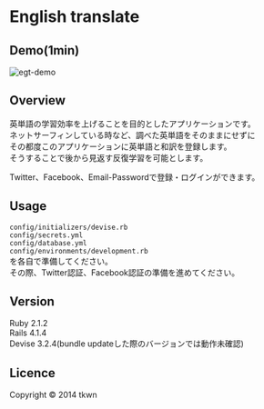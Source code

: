 English translate
==================
## Demo(1min)
![egt-demo](https://raw.github.com/wiki/totoman/egt/images/egt-demo2.gif)  
## Overview
英単語の学習効率を上げることを目的としたアプリケーションです。  
ネットサーフィンしている時など、調べた英単語をそのままにせずに  
その都度このアプリケーションに英単語と和訳を登録します。  
そうすることで後から見返す反復学習を可能とします。  
  
  
Twitter、Facebook、Email-Passwordで登録・ログインができます。  
  
## Usage
`config/initializers/devise.rb`  
`config/secrets.yml`  
`config/database.yml`  
`config/environments/development.rb`  
を各自で準備してください。  
その際、Twitter認証、Facebook認証の準備を進めてください。  
  
  
## Version
Ruby 2.1.2  
Rails 4.1.4  
Devise 3.2.4(bundle updateした際のバージョンでは動作未確認)  
  
  
## Licence
Copyright &copy; 2014 tkwn
